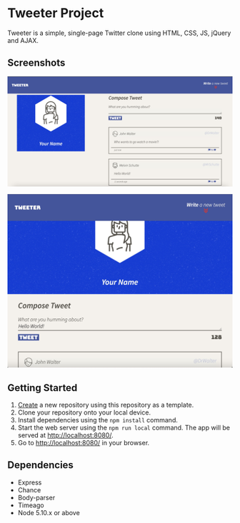 # Tweeter Project

Tweeter is a simple, single-page Twitter clone using HTML, CSS, JS, jQuery and AJAX.

## Screenshots

![Screenshot of website in fullscreen](https://github.com/patar-nguyen/tweeter/blob/master/public/images/Tweeter1.jpg?raw=true)

![Screenshot of website in tablet mode](https://github.com/patar-nguyen/tweeter/blob/master/public/images/Tweeter2.jpg?raw=true)

## Getting Started

1. [Create](https://docs.github.com/en/repositories/creating-and-managing-repositories/creating-a-repository-from-a-template) a new repository using this repository as a template.
2. Clone your repository onto your local device.
3. Install dependencies using the `npm install` command.
3. Start the web server using the `npm run local` command. The app will be served at <http://localhost:8080/>.
4. Go to <http://localhost:8080/> in your browser.

## Dependencies

- Express
- Chance
- Body-parser
- Timeago
- Node 5.10.x or above
